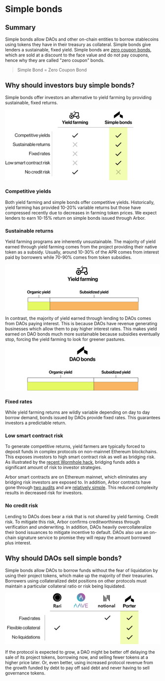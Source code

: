 # Simple bonds

## Summary

Simple bonds allow DAOs and other on-chain entities to borrow stablecoins using tokens they have in their treasury as collateral. Simple bonds give lenders a sustainable, fixed yield. Simple bonds are [zero coupon bonds](../../financial-concepts/zero-coupon-bonds/), which are sold at a discount to the face value and do not pay coupons, hence why they are called "zero coupon" bonds.

> Simple Bond = Zero Coupon Bond

## Why should investors buy simple bonds?

Simple bonds offer investors an alternative to yield farming by providing sustainable, fixed returns.

![](<../../.gitbook/assets/image (5).png>)

### Competitive yields

Both yield farming and simple bonds offer competitive yields. Historically, yield farming has provided 10-20% variable returns but those have compressed recently due to decreases in farming token prices. We expect lenders to earn 10-15% return on simple bonds issued through Arbor.

### Sustainable returns

Yield farming programs are inherently unsustainable. The majority of yield earned through yield farming comes from the project providing their native token as a subsidy. Usually, around 10-30% of the APR comes from interest paid by borrowers while 70-90% comes from token subsidies.&#x20;

![](<../../.gitbook/assets/image (60).png>)

In contrast, the majority of yield earned through lending to DAOs comes from DAOs paying interest. This is because DAOs have revenue generating businesses which allow them to pay higher interest rates. This makes yield earned on DAO bonds much more sustainable because subsidies eventually stop, forcing the yield farming to look for greener pastures.

![](<../../.gitbook/assets/image (54).png>)

### Fixed rates

While yield farming returns are wildly variable depending on day to day borrow demand, bonds issued by DAOs provide fixed rates. This guarantees investors a predictable return.

### Low smart contract risk

To generate competitive returns, yield farmers are typically forced to deposit funds in complex protocols on non-mainnet Ethereum blockchains. This exposes investors to high smart contract risk as well as bridging risk. As illustrated by the [recent Wormhole hack](https://cointelegraph.com/news/wormhole-hack-illustrates-danger-of-defi-cross-chain-bridges), bridging funds adds a significant amount of risk to investor strategies.

Arbor smart contracts are on Ethereum mainnet, which eliminates any bridging risk investors are exposed to. In addition, Arbor contracts have gone through [two audits](https://github.com/arbor-finance/audits) and are [relatively simple](https://github.com/arbor-finance/v1-core/tree/main/contracts). This reduced complexity results in decreased risk for investors.

### No credit risk

Lending to DAOs does bear a risk that is not shared by yield farming. Credit risk. To mitigate this risk, Arbor confirms creditworthiness through verification and underwriting. In addition, DAOs heavily overcollateralize their bond issuances to mitigate incentive to default. DAOs also use an on-chain signature service to promise they will repay the amount borrowed plus interest.

## Why should DAOs sell simple bonds?

Simple bonds allow DAOs to borrow funds without the fear of liquidation by using their project tokens, which make up the majority of their treasuries. Borrowers using collateralized debt positions on other protocols must maintain a particular collateral ratio or risk being liquidated.

![](<../../.gitbook/assets/image (16).png>)

If the protocol is expected to grow, a DAO might be better off delaying the sale of its project tokens, borrowing now, and selling fewer tokens at a higher price later. Or, even better, using increased protocol revenue from the growth funded by debt to pay off said debt and never having to sell governance tokens.
